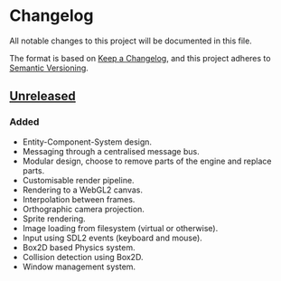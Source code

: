 # Changelog
All notable changes to this project will be documented in this file.

The format is based on [Keep a Changelog](https://keepachangelog.com/en/1.0.0/), and this project adheres to [Semantic
Versioning](https://semver.org/spec/v2.0.0.html).

## [Unreleased]

### Added

- Entity-Component-System design.
- Messaging through a centralised message bus.
- Modular design, choose to remove parts of the engine and replace parts.
- Customisable render pipeline.
- Rendering to a WebGL2 canvas.
- Interpolation between frames.
- Orthographic camera projection.
- Sprite rendering.
- Image loading from filesystem (virtual or otherwise).
- Input using SDL2 events (keyboard and mouse).
- Box2D based Physics system.
- Collision detection using Box2D.
- Window management system.

[Unreleased]: https://github.com/jamjarlabs/JamJar
